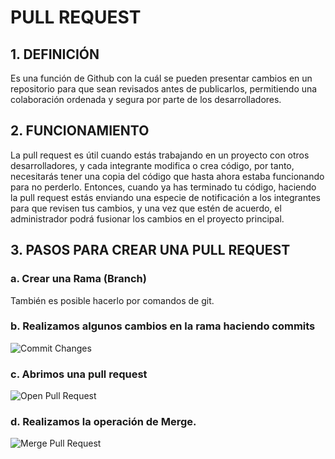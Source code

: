 # PULL REQUEST

## 1. DEFINICIÓN

Es una función de Github con la cuál se pueden presentar cambios en un repositorio para que sean revisados antes de publicarlos, permitiendo una colaboración ordenada y segura por parte de los desarrolladores.

## 2. FUNCIONAMIENTO

La pull request es útil cuando estás trabajando en un proyecto con otros desarrolladores, y cada integrante modifica o crea código, por tanto, necesitarás tener una copia del código que hasta ahora estaba funcionando para no perderlo. Entonces, cuando ya has terminado tu código, haciendo la pull request estás enviando una especie de notificación a los integrantes para que revisen tus cambios, y una vez que estén de acuerdo, el administrador podrá fusionar los cambios en el proyecto principal.

## 3. PASOS PARA CREAR UNA PULL REQUEST

### a. Crear una Rama (Branch)

También es posible hacerlo por comandos de git.

### b. Realizamos algunos cambios en la rama haciendo commits

![Commit Changes](imagen1.png)

### c. Abrimos una pull request

![Open Pull Request](imagen2.png)

### d. Realizamos la operación de Merge.

![Merge Pull Request](imagen3.png)
